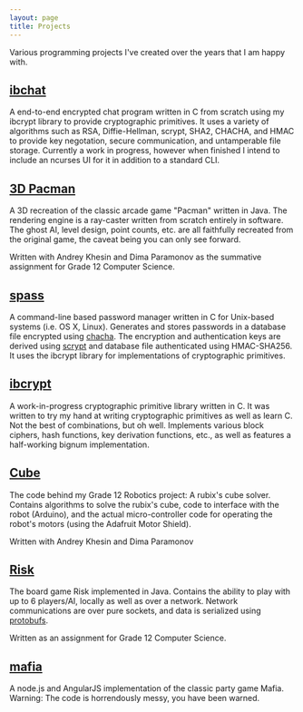 ```yaml
---
layout: page
title: Projects
---
```


Various programming projects I've created over the years that I am happy with.

[ibchat](https://github.com/iburinoc/ibchat)
---
A end-to-end encrypted chat program written in C from scratch using my ibcrypt
library to provide cryptographic primitives.  It uses a variety of algorithms
such as RSA, Diffie-Hellman, scrypt, SHA2, CHACHA, and HMAC to provide key
negotation, secure communication, and untamperable file storage.  Currently
a work in progress, however when finished I intend to include an ncurses UI
for it in addition to a standard CLI.

[3D Pacman](https://github.com/iburinoc/3D-Pacman)
---
A 3D recreation of the classic arcade game "Pacman" written in Java.
The rendering engine is a ray-caster written from scratch entirely in software.
The ghost AI, level design, point counts, etc. are all faithfully recreated from
the original game, the caveat being you can only see forward.

Written with Andrey Khesin and Dima Paramonov as the summative assignment for
Grade 12 Computer Science.

[spass](https://github.com/iburinoc/spass)
---
A command-line based password manager written in C for Unix-based systems
(i.e. OS X, Linux).
Generates and stores passwords in a database file encrypted using
[chacha](http://cr.yp.to/chacha/chacha-20080128.pdf).
The encryption and authentication keys are derived using
[scrypt](http://www.tarsnap.com/scrypt.html)
and database file authenticated using HMAC-SHA256.
It uses the ibcrypt library for implementations of cryptographic primitives.

[ibcrypt](https://github.com/iburinoc/ibcrypt)
---
A work-in-progress cryptographic primitive library written in C.
It was written to try my hand at writing cryptographic primitives as well as
learn C.
Not the best of combinations, but oh well.
Implements various block ciphers, hash functions, key derivation functions,
etc., as well as features a half-working bignum implementation.

[Cube](https://github.com/iburinoc/Cube)
---
The code behind my Grade 12 Robotics project: A rubix's cube solver.
Contains algorithms to solve the rubix's cube, code to interface
with the robot (Arduino), and the actual micro-controller code for
operating the robot's motors (using the Adafruit Motor Shield).

Written with Andrey Khesin and Dima Paramonov

[Risk](https://github.com/iburinoc/risk)
---
The board game Risk implemented in Java.  Contains the ability to play
with up to 6 players/AI, locally as well as over a network.
Network communications are over pure sockets,
and data is serialized using [protobufs](https://github.com/google/protobuf/).

Written as an assignment for Grade 12 Computer Science.

[mafia](https://github.com/iburinoc/Mafia)
---
A node.js and AngularJS implementation of the classic party game Mafia.
Warning: The code is horrendously messy, you have been warned.
